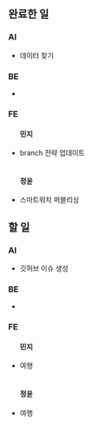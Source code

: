 <h2>완료한 일</h2>
<h3>AI</h3>
<ul>
  <li>데이터 찾기</li>
</ul>

<h3>BE</h3>
<ul>
  <li></li>
</ul>

<h3>FE</h3>
<ul>
  <h4>민지</h4>
  <li>branch 전략 업데이트</li>
  <br>
  <h4>정윤</h4>
  <li>스마트워치 퍼블리싱</li>
</ul>

<h2>할 일</h2>
<h3>AI</h3>
<ul>
  <li>깃허브 이슈 생성</li>
</ul>

<h3>BE</h3>
<ul>
  <li></li>
</ul>

<h3>FE</h3>
<ul>
  <h4>민지</h4>
  <li>여행</li>
  <br>
  <h4>정윤</h4>
  <li>여행</li>
</ul>